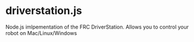 driverstation.js
================

Node.js imlpementation of the FRC DriverStation. Allows you to control your robot on Mac/Linux/Windows